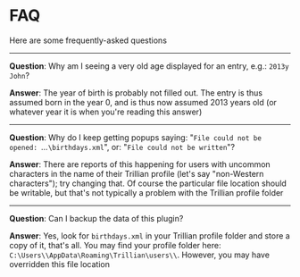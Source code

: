 # FAQ #

Here are some frequently-asked questions


---


**Question**: Why am I seeing a very old age displayed for an entry, e.g.: `2013y John`?

**Answer**: The year of birth is probably not filled out. The entry is thus assumed born in the year 0, and is thus now assumed 2013 years old (or whatever year it is when you're reading this answer)


---


**Question**: Why do I keep getting popups saying: "`File could not be opened: `_..._`\birthdays.xml`", or: "`File could not be written`"?

**Answer**: There are reports of this happening for users with uncommon characters in the name of their Trillian profile (let's say "non-Western characters"); try changing that. Of course the particular file location should be writable, but that's not typically a problem with the Trillian profile folder


---


**Question**: Can I backup the data of this plugin?

**Answer**: Yes, look for `birthdays.xml` in your Trillian profile folder and store a copy of it, that's all. You may find your profile folder here: `C:\Users\`_<user name>_`\AppData\Roaming\Trillian\users\`_<profile name>_`\`. However, you may have overridden this file location